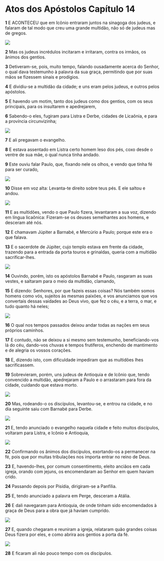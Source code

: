 # Atos dos Apóstolos Capítulo 14

**1** 	E ACONTECEU que em Icônio entraram juntos na sinagoga dos judeus, e falaram de tal modo que creu uma grande multidão, não só de judeus mas de gregos.

![](../Images/SweetPublishing/44-14-1.jpg) 

**2** 	Mas os judeus incrédulos incitaram e irritaram, contra os irmãos, os ânimos dos gentios.

**3** 	Detiveram-se, pois, muito tempo, falando ousadamente acerca do Senhor, o qual dava testemunho à palavra da sua graça, permitindo que por suas mãos se fizessem sinais e prodígios.

**4** 	E dividiu-se a multidão da cidade; e uns eram pelos judeus, e outros pelos apóstolos.

**5** 	E havendo um motim, tanto dos judeus como dos gentios, com os seus principais, para os insultarem e apedrejarem,

**6** 	Sabendo-o eles, fugiram para Listra e Derbe, cidades de Licaônia, e para a província circunvizinha;

![](../Images/SweetPublishing/44-14-2.jpg) 

**7** 	E ali pregavam o evangelho.

**8** 	E estava assentado em Listra certo homem leso dos pés, coxo desde o ventre de sua mãe, o qual nunca tinha andado.

**9** 	Este ouviu falar Paulo, que, fixando nele os olhos, e vendo que tinha fé para ser curado,

![](../Images/SweetPublishing/44-14-3.jpg) 

**10** 	Disse em voz alta: Levanta-te direito sobre teus pés. E ele saltou e andou.

![](../Images/SweetPublishing/44-14-4.jpg) 

**11** 	E as multidões, vendo o que Paulo fizera, levantaram a sua voz, dizendo em língua licaônica: Fizeram-se os deuses semelhantes aos homens, e desceram até nós.

**12** 	E chamavam Júpiter a Barnabé, e Mercúrio a Paulo; porque este era o que falava.

**13** 	E o sacerdote de Júpiter, cujo templo estava em frente da cidade, trazendo para a entrada da porta touros e grinaldas, queria com a multidão sacrificar-lhes.

![](../Images/SweetPublishing/44-14-5.jpg) 

**14** 	Ouvindo, porém, isto os apóstolos Barnabé e Paulo, rasgaram as suas vestes, e saltaram para o meio da multidão, clamando,

**15** 	E dizendo: Senhores, por que fazeis essas coisas? Nós também somos homens como vós, sujeitos às mesmas paixões, e vos anunciamos que vos convertais dessas vaidades ao Deus vivo, que fez o céu, e a terra, o mar, e tudo quanto há neles;

![](../Images/SweetPublishing/44-14-6.jpg) 

**16** 	O qual nos tempos passados deixou andar todas as nações em seus próprios caminhos.

**17** 	E contudo, não se deixou a si mesmo sem testemunho, beneficiando-vos lá do céu, dando-vos chuvas e tempos frutíferos, enchendo de mantimento e de alegria os vossos corações.

**18** 	E, dizendo isto, com dificuldade impediram que as multidões lhes sacrificassem.

**19** 	Sobrevieram, porém, uns judeus de Antioquia e de Icônio que, tendo convencido a multidão, apedrejaram a Paulo e o arrastaram para fora da cidade, cuidando que estava morto.

![](../Images/SweetPublishing/44-14-7.jpg) 

**20** 	Mas, rodeando-o os discípulos, levantou-se, e entrou na cidade, e no dia seguinte saiu com Barnabé para Derbe.

![](../Images/SweetPublishing/44-14-8.jpg) 

**21** 	E, tendo anunciado o evangelho naquela cidade e feito muitos discípulos, voltaram para Listra, e Icônio e Antioquia,

![](../Images/SweetPublishing/44-14-9.jpg) 

**22** 	Confirmando os ânimos dos discípulos, exortando-os a permanecer na fé, pois que por muitas tribulações nos importa entrar no reino de Deus.

**23** 	E, havendo-lhes, por comum consentimento, eleito anciãos em cada igreja, orando com jejuns, os encomendaram ao Senhor em quem haviam crido.

**24** 	Passando depois por Pisídia, dirigiram-se a Panfília.

**25** 	E, tendo anunciado a palavra em Perge, desceram a Atália.

**26** 	E dali navegaram para Antioquia, de onde tinham sido encomendados à graça de Deus para a obra que já haviam cumprido.

![](../Images/SweetPublishing/44-14-10.jpg) 

**27** 	E, quando chegaram e reuniram a igreja, relataram quão grandes coisas Deus fizera por eles, e como abrira aos gentios a porta da fé.

![](../Images/SweetPublishing/44-14-11.jpg) 

**28** 	E ficaram ali não pouco tempo com os discípulos.

